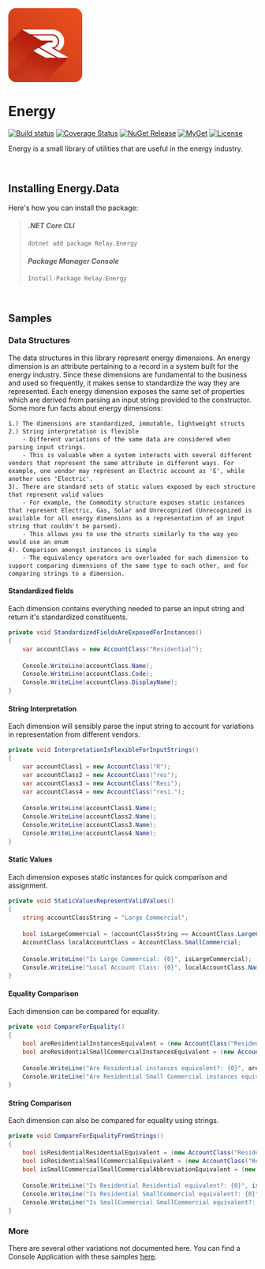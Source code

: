 <img src="https://raw.githubusercontent.com/relay-dev/energy/master/resources/icon.png" alt="Energy" height="150" width="150">

# Energy

[![Build status](https://ci.appveyor.com/api/projects/status/rbnas7sa2tnl5adl/branch/master?svg=true)](https://ci.appveyor.com/project/sfergusonATX/energy/branch/master)
[![Coverage Status](https://coveralls.io/repos/github/relay-dev/energy/badge.svg?branch=master&service=github)](https://coveralls.io/github/relay-dev/energy?branch=master)
[![NuGet Release](https://img.shields.io/nuget/v/Energy.svg)](https://www.nuget.org/packages/Energy/)
[![MyGet](https://img.shields.io/myget/relay-dev/v/Energy?color=red&label=myget)](https://www.myget.org/feed/relay-dev/package/nuget/Energy)
[![License](https://img.shields.io/github/license/relay-dev/energy.svg)](https://github.com/relay-dev/energy/blob/master/LICENSE)

Energy is a small library of utilities that are useful in the energy industry. 

<br />

## Installing Energy.Data

Here's how you can install the package:

> #### *.NET Core CLI*
> 
> ```
> dotnet add package Relay.Energy
> ```
>
> #### *Package Manager Console*
> 
> ```
> Install-Package Relay.Energy
> ```

<br />

## Samples

### Data Structures

The data structures in this library represent energy dimensions. An energy dimension is an attribute pertaining to a record in a system built for the energy industry. Since these dimensions are fundamental to the business and used so frequently, it makes sense to standardize the way they are represented. Each energy dimension exposes the same set of properties which are derived from parsing an input string provided to the constructor. Some more fun facts about energy dimensions:

    1.) The dimensions are standardized, immutable, lightweight structs
    2.) String interpretation is flexible
        - Different variations of the same data are considered when parsing input strings.
        - This is valuable when a system interacts with several different vendors that represent the same attribute in different ways. For example, one vendor may represent an Electric account as 'E', while another uses 'Electric'.
    3). There are standard sets of static values exposed by each structure that represent valid values
        - For example, the Commodity structure exposes static instances that represent Electric, Gas, Solar and Unrecognized (Unrecognized is available for all energy dimensions as a representation of an input string that couldn't be parsed).
        - This allows you to use the structs similarly to the way you would use an enum
    4). Comparison amongst instances is simple
        - The equivalency operators are overloaded for each dimension to support comparing dimensions of the same type to each other, and for comparing strings to a dimension.

#### Standardized fields

Each dimension contains everything needed to parse an input string and return it's standardized constituents.

```c#
private void StandardizedFieldsAreExposedForInstances()
{
    var accountClass = new AccountClass("Residential");

    Console.WriteLine(accountClass.Name);
    Console.WriteLine(accountClass.Code);
    Console.WriteLine(accountClass.DisplayName);
}
```

#### String Interpretation

Each dimension will sensibly parse the input string to account for variations in representation from different vendors.

```c#
private void InterpretationIsFlexibleForInputStrings()
{
    var accountClass1 = new AccountClass("R");
    var accountClass2 = new AccountClass("res");
    var accountClass3 = new AccountClass("Resi");
    var accountClass4 = new AccountClass("resi.");

    Console.WriteLine(accountClass1.Name);
    Console.WriteLine(accountClass2.Name);
    Console.WriteLine(accountClass3.Name);
    Console.WriteLine(accountClass4.Name);
}
```

#### Static Values

Each dimension exposes static instances for quick comparison and assignment.

```c#
private void StaticValuesRepresentValidValues()
{
    string accountClassString = "Large Commercial";

    bool isLargeCommercial = (accountClassString == AccountClass.LargeCommercial);
    AccountClass localAccountClass = AccountClass.SmallCommercial;

    Console.WriteLine("Is Large Commercial: {0}", isLargeCommercial);
    Console.WriteLine("Local Account Class: {0}", localAccountClass.Name);
}
```

#### Equality Comparison

Each dimension can be compared for equality.

```c#
private void CompareForEquality()
{
    bool areResidentialInstancesEquivalent = (new AccountClass("Residential") == new AccountClass("Residential"));
    bool areResidentialSmallCommercialInstancesEquivalent = (new AccountClass("Residential") == new AccountClass("Small Commercial"));

    Console.WriteLine("Are Residential instances equivalent?: {0}", areResidentialInstancesEquivalent);
    Console.WriteLine("Are Residential Small Commercial instances equivalent?: {0}", areResidentialSmallCommercialInstancesEquivalent);
}
```

#### String Comparison

Each dimension can also be compared for equality using strings.

```c#
private void CompareForEqualityFromStrings()
{
    bool isResidentialResidentialEquivalent = (new AccountClass("Residential") == "Residential");
    bool isResidentialSmallCommercialEquivalent = (new AccountClass("Residential") == "Small Commercial");
    bool isSmallCommercialSmallCommercialAbbreviationEquivalent = (new AccountClass("Small Commercial") == "SC");

    Console.WriteLine("Is Residential Residential equivalent?: {0}", isResidentialResidentialEquivalent);
    Console.WriteLine("Is Residential SmallCommercial equivalent?: {0}", isResidentialSmallCommercialEquivalent);
    Console.WriteLine("Is SmallCommercial SmallCommercial equivalent?: {0}", isSmallCommercialSmallCommercialAbbreviationEquivalent);
}
```

### More

There are several other variations not documented here. You can find a Console Application with these samples [here](https://github.com/relay-dev/energy/tree/master/samples/Energy.Samples/).